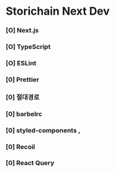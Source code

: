 # Storichain Next Dev

### [O] Next.js
### [O] TypeScript 
### [O] ESLint 
### [0] Prettier 
### [0] 절대경로 
### [0] barbelrc  
### [0] styled-components ,
### [0] Recoil 
### [0] React Query 